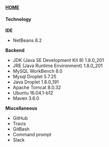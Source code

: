 [**HOME**](../index.md)


#### Technology

**IDE**
* NetBeans 8.2

**Backend**
* JDK (Java SE Development Kit 8) 1.8.0_201
* JRE (Java Runtime Environment)  1.8.0_201
* MySQL WorkBench 8.0
* Mysql Droplet 5.7.25
* Java Droplet 1.8.0_191
* Apache Tomcat 8.0.32 
* Ubuntu 16.04.1-b12
* Maven 3.6.0

**Miscellaneous**
* GitHub
* Travis
* GitBash
* Command prompt
* Slack

